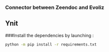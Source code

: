 ### Connector between Zeendoc and Evoliz
## Ynit
###Install the dependencies by launching :
```sh
python -m pip install -r requirements.txt
```

